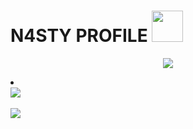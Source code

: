 # N4STY PROFILE <img src="https://media.discordapp.net/attachments/1036829477939982447/1045723018170736650/1045022754665152532.gif" width="50">
<p align="center">
	<img src="https://lanyard-profile-readme.vercel.app/api/973588723809783928?hideTimestamp=true&hideBadges=False"/>
</p>
<li
    ><br>
	<img src="https://github-readme-stats.vercel.app/api?
		  username=n4stysec&include_all_commits=true&show_icons=true&hide_border=true&hide_title=true&count_private=true&theme=dark">
	<br>
</li>
<p>
	<img src="https://github-readme-stats.vercel.app/api/top-langs/?username=hayek0x&layout=compact&count_private=false&langs_count=8&hide_border=true&theme=dark">
</p>
